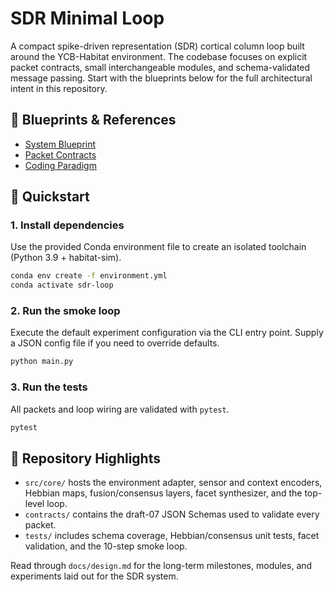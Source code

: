 # SDR Minimal Loop

A compact spike-driven representation (SDR) cortical column loop built around the YCB-Habitat environment. The codebase focuses on explicit packet contracts, small interchangeable modules, and schema-validated message passing. Start with the blueprints below for the full architectural intent in this repository.

## 📘 Blueprints & References

- [System Blueprint](docs/design/design.md)
- [Packet Contracts](docs/design/packets.md)
- [Coding Paradigm](docs/design/style.md)

## 🚀 Quickstart

### 1. Install dependencies

Use the provided Conda environment file to create an isolated toolchain (Python 3.9 + habitat-sim).

```bash
conda env create -f environment.yml
conda activate sdr-loop
```

### 2. Run the smoke loop

Execute the default experiment configuration via the CLI entry point. Supply a JSON config file if you need to override defaults.

```bash
python main.py
```

### 3. Run the tests

All packets and loop wiring are validated with `pytest`.

```bash
pytest
```

## 🧭 Repository Highlights

- `src/core/` hosts the environment adapter, sensor and context encoders, Hebbian maps, fusion/consensus layers, facet synthesizer, and the top-level loop.
- `contracts/` contains the draft-07 JSON Schemas used to validate every packet.
- `tests/` includes schema coverage, Hebbian/consensus unit tests, facet validation, and the 10-step smoke loop.

Read through `docs/design.md` for the long-term milestones, modules, and experiments laid out for the SDR system.

